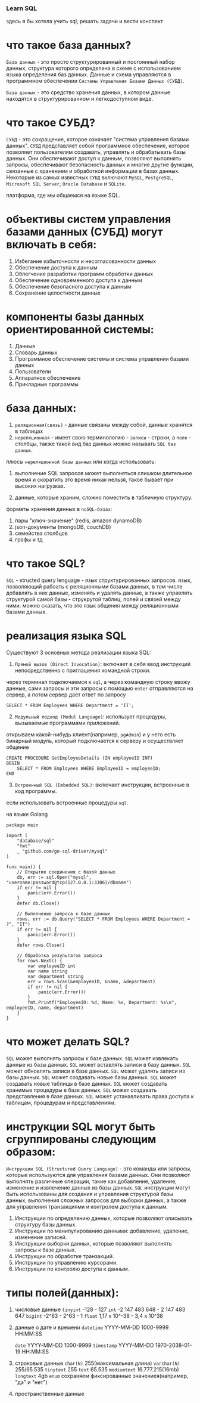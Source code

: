 ### Learn SQL

здесь я бы хотела учить sql, решать задачи и вести конспект

# что такое база данных?

`База данных` - это просто структурированный и постоянный набор данных, структура которого определена в схеме с использованием языка определения баз данных. Данные и схема управляются в программном обеспечении `Системы Управления Базами Данных (СУБД)`.

`База данных` - это средство хранения данных, в котором данные находятся в структурированном и легкодоступном виде.

# что такое СУБД?

`СУБД` - это сокращение, которое означает "система управления базами данных". `СУБД` представляет собой программное обеспечение, которое позволяет пользователям создавать, управлять и обрабатывать базы данных. Они обеспечивают доступ к данным, позволяют выполнять запросы, обеспечивают безопасность данных и многие другие функции, связанные с хранением и обработкой информации в базах данных. Некоторые из самых известных `СУБД` включают `MySQL`, `PostgreSQL`, `Microsoft SQL Server`, `Oracle Database` и `SQLite`.

платформа, где мы общаемся на языке SQL.

# объективы систем управления базами данных (СУБД) могут включать в себя:

1. Избегание избыточности и несогласованности данных
2. Обеспечение доступа к данным
3. Облегчение разработки программ обработки данных
4. Обеспечение одновременного доступа к данным
5. Обеспечение безопасного доступа к данным
6. Сохранение целостности данных

# компоненты базы данных ориентированной системы:

1. Данные
2. Словарь данных
3. Программное обеспечение системы и система управления базами данных
4. Пользователи
5. Аппаратное обеспечение
6. Прикладные программы

# база данных:

1. `реляционная(связь)` - данные связаны между собой, данные хранятся в таблицах
2. `нереляционная` - имеет свою терминологию - `записи` - строки, а `поля` - столбцы, также такой вид баз данных можно называть `SQL баз данных`.

плюсы `нереляционной базы данных` или когда использовать:

1. выполнение SQL запросов может выполняться слишком длительное время и скоратить это время никак нельзя, такое бывает при высоких нагрузках.

2. данные, которые храним, сложно поместить в табличную структуру.

форматы хранения данных в `noSQL-базах`:

1. пары "ключ-значение" (redis, amazon dynamoDB)
2. json-документы (mongoDB, couchDB)
3. семейства столбцов
4. графы и тд

# что такое SQL?

`SQL` - structed query lenguage - язык структурированных запросов. язык, позволяющий рабоать с реляционными базами данных, в том числе добавлять в них данные, изменять и удалять данные, а также управлять структурой самой базы - струкрутой таблиц, полей и связей между ними. можно сказать, что это язык общения между реляционными базами данных.

# реализация языка SQL

Существуют 3 основных метода реализации языка SQL:

1. `Прямой вызов (Direct Invocation)`: включает в себя ввод инструкций непосредственно с приглашения командной строки.

через терминал подключаемся к `sql`, а через командную строку ввожу данные, сами запросы и эти запросы с помощью `enter` отправляются на сервер, а потом сервер дает ответ по запросу

```
SELECT * FROM Employees WHERE Department = 'IT';

```

2. `Модульный подход (Modul Language)`: использует процедуры, вызываемые программами приложений.

открываем какой-нибудь клиент(например, `pgAdmin`) и у него есть бинарный модуль, который подключается к серверу и осуществляет общение

```
CREATE PROCEDURE GetEmployeeDetails (IN employeeID INT)
BEGIN
    SELECT * FROM Employees WHERE EmployeeID = employeeID;
END

```

3. `Встроенный SQL (Embedded SQL)`: включает инструкции, встроенные в код программы.

если использовать встроенные процедуры `sql`.

на языке Golang

```
package main

import (
    "database/sql"
    "fmt"
    _ "github.com/go-sql-driver/mysql"
)

func main() {
    // Открытие соединения с базой данных
    db, err := sql.Open("mysql", "username:password@tcp(127.0.0.1:3306)/dbname")
    if err != nil {
        panic(err.Error())
    }
    defer db.Close()

    // Выполнение запроса к базе данных
    rows, err := db.Query("SELECT * FROM Employees WHERE Department = ?", "IT")
    if err != nil {
        panic(err.Error())
    }
    defer rows.Close()

    // Обработка результатов запроса
    for rows.Next() {
        var employeeID int
        var name string
        var department string
        err = rows.Scan(&employeeID, &name, &department)
        if err != nil {
            panic(err.Error())
        }
        fmt.Printf("EmployeeID: %d, Name: %s, Department: %s\n", employeeID, name, department)
    }
}

```

# что может делать SQL?

`SQL` может выполнять запросы к базе данных.
`SQL` может извлекать данные из базы данных.
`SQL` может вставлять записи в базу данных.
`SQL` может обновлять записи в базе данных.
`SQL` может удалять записи из базы данных.
`SQL` может создавать новые базы данных.
`SQL` может создавать новые таблицы в базе данных.
`SQL` может создавать хранимые процедуры в базе данных.
`SQL` может создавать представления в базе данных.
`SQL` может устанавливать права доступа к таблицам, процедурам и представлениям.

# инструкции SQL могут быть сгруппированы следующим образом:

`Инструкции SQL (Structured Query Language)` - это команды или запросы, которые используются для управления базами данных. Они позволяют выполнять различные операции, такие как добавление, удаление, изменение и извлечение данных из базы данных. `SQL` инструкции могут быть использованы для создания и управления структурой базы данных, выполнения сложных запросов для выборки данных, а также для управления транзакциями и контролем доступа к данным.

1. Инструкции по определению данных, которые позволяют описывать структуру базы данных.
2. Инструкции по манипулированию данными: добавление, удаление, изменение записей.
3. Инструкции выборки данных, которые позволяют выполнять запросы к базе данных.
4. Инструкции по обработке транзакций.
5. Инструкции по управлению курсорами.
6. Инструкции по контролю доступа к данным.

# типы полей(данных):

1. числовые данные
   `tinyint` -128 - 127
   `int` -2 147 483 648 - 2 147 483 647
   `bigint` -2^63 - 2^63 - 1
   `float` 1,17 x 10^-38 - 3,4 x 10^38

2. данные о дате и времени
   `datetime` YYYY-MM-DD 1000-9999
   HH:MM:SS

   `date` YYYY-MM-DD 1000-9999
   `timestamp` YYYY-MM-DD 1970-2038-01-19
   HH:MM:SS

3. строковые данные
   `char(N)` 255(максимальная длина)
   `varchar(N)` 255/65.535
   `tinytext` 255
   `text` 65.535
   `mediumtext` 16.777.215(16mb)
   `longtext` 4gb
   `enum` сохраняем фиксированные значениея(например, "да" и "нет")

4. пространственные данные
